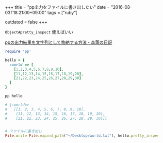 +++
title = "pp出力をファイルに書き出したい"
date = "2016-08-03T18:21:00+09:00"
tags = ["ruby"]

outdated = false 
+++

`Object#pretty_inspect` 使えばいい

[ppの出力結果を文字列として格納する方法 \- 森薫の日記](http://kaorumori.hatenadiary.com/entry/20101030/1289148501)

```rb
require 'pp'

hello = {
  :world => [
    [1,2,3,4,5,6,7,8,9,10],
    [11,12,13,14,15,16,17,18,19,20],
    [21,22,23,24,25,26,27,28,29,30]
  ]
}

pp hello

# {:world=>
#   [[1, 2, 3, 4, 5, 6, 7, 8, 9, 10],
#    [11, 12, 13, 14, 15, 16, 17, 18, 19, 20],
#    [21, 22, 23, 24, 25, 26, 27, 28, 29, 30]]}


# ファイルに書き出し
File.write File.expand_path("~/Desktop/world.txt"), hello.pretty_inspect
```
